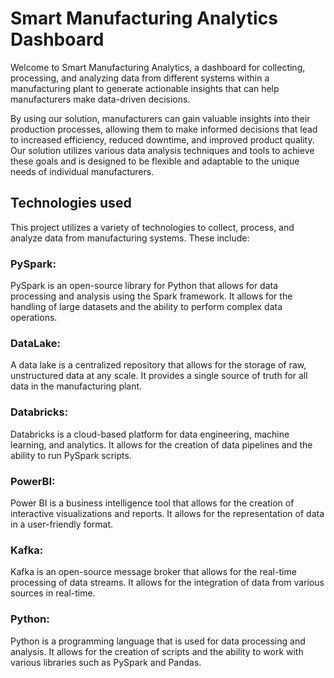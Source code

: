 # Smart Manufacturing Analytics Dashboard

Welcome to Smart Manufacturing Analytics, a dashboard for collecting, processing, and analyzing data from different systems within a manufacturing plant to generate actionable insights that can help manufacturers make data-driven decisions. 

By using our solution, manufacturers can gain valuable insights into their production processes, allowing them to make informed decisions that lead to increased efficiency, reduced downtime, and improved product quality. Our solution utilizes various data analysis techniques and tools to achieve these goals and is designed to be flexible and adaptable to the unique needs of individual manufacturers.


## Technologies used


This project utilizes a variety of technologies to collect, process, and analyze data from manufacturing systems. These include:

### PySpark:
PySpark is an open-source library for Python that allows for data processing and analysis using the Spark framework. It allows for the handling of large datasets and the ability to perform complex data operations.
### DataLake:
A data lake is a centralized repository that allows for the storage of raw, unstructured data at any scale. It provides a single source of truth for all data in the manufacturing plant.
### Databricks:
Databricks is a cloud-based platform for data engineering, machine learning, and analytics. It allows for the creation of data pipelines and the ability to run PySpark scripts.
### PowerBI:
Power BI is a business intelligence tool that allows for the creation of interactive visualizations and reports. It allows for the representation of data in a user-friendly format.
### Kafka:
Kafka is an open-source message broker that allows for the real-time processing of data streams. It allows for the integration of data from various sources in real-time.
### Python:
Python is a programming language that is used for data processing and analysis. It allows for the creation of scripts and the ability to work with various libraries such as PySpark and Pandas.


